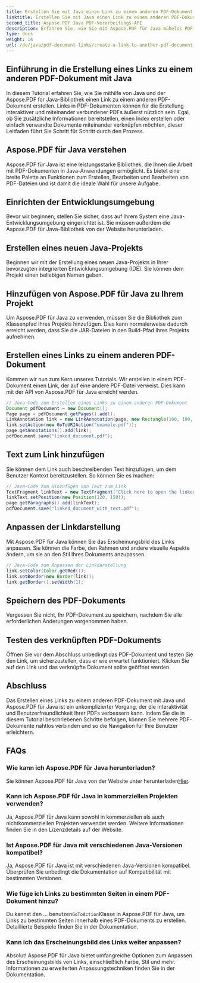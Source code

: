 ```yaml
---
title: Erstellen Sie mit Java einen Link zu einem anderen PDF-Dokument
linktitle: Erstellen Sie mit Java einen Link zu einem anderen PDF-Dokument
second_title: Aspose.PDF Java PDF-Verarbeitungs-API
description: Erfahren Sie, wie Sie mit Aspose.PDF für Java mühelos PDF-Dokument-Links in Java erstellen. Schritt-für-Schritt-Anleitung für PDF-Interaktivität.
type: docs
weight: 14
url: /de/java/pdf-document-links/create-a-link-to-another-pdf-document-using-java/
---
```


## Einführung in die Erstellung eines Links zu einem anderen PDF-Dokument mit Java

In diesem Tutorial erfahren Sie, wie Sie mithilfe von Java und der Aspose.PDF for Java-Bibliothek einen Link zu einem anderen PDF-Dokument erstellen. Links in PDF-Dokumenten können für die Erstellung interaktiver und miteinander verbundener PDFs äußerst nützlich sein. Egal, ob Sie zusätzliche Informationen bereitstellen, einen Index erstellen oder einfach verwandte Dokumente miteinander verknüpfen möchten, dieser Leitfaden führt Sie Schritt für Schritt durch den Prozess.

## Aspose.PDF für Java verstehen

Aspose.PDF für Java ist eine leistungsstarke Bibliothek, die Ihnen die Arbeit mit PDF-Dokumenten in Java-Anwendungen ermöglicht. Es bietet eine breite Palette an Funktionen zum Erstellen, Bearbeiten und Bearbeiten von PDF-Dateien und ist damit die ideale Wahl für unsere Aufgabe.

## Einrichten der Entwicklungsumgebung

Bevor wir beginnen, stellen Sie sicher, dass auf Ihrem System eine Java-Entwicklungsumgebung eingerichtet ist. Sie müssen außerdem die Aspose.PDF für Java-Bibliothek von der Website herunterladen.

## Erstellen eines neuen Java-Projekts

Beginnen wir mit der Erstellung eines neuen Java-Projekts in Ihrer bevorzugten integrierten Entwicklungsumgebung (IDE). Sie können dem Projekt einen beliebigen Namen geben.

## Hinzufügen von Aspose.PDF für Java zu Ihrem Projekt

Um Aspose.PDF für Java zu verwenden, müssen Sie die Bibliothek zum Klassenpfad Ihres Projekts hinzufügen. Dies kann normalerweise dadurch erreicht werden, dass Sie die JAR-Dateien in den Build-Pfad Ihres Projekts aufnehmen.

## Erstellen eines Links zu einem anderen PDF-Dokument

Kommen wir nun zum Kern unseres Tutorials. Wir erstellen in einem PDF-Dokument einen Link, der auf eine andere PDF-Datei verweist. Dies kann mit der API von Aspose.PDF für Java erreicht werden.

```java
// Java-Code zum Erstellen eines Links zu einem anderen PDF-Dokument
Document pdfDocument = new Document();
Page page = pdfDocument.getPages().add();
LinkAnnotation link = new LinkAnnotation(page, new Rectangle(100, 100, 200, 200));
link.setAction(new GoToURIAction("example.pdf"));
page.getAnnotations().add(link);
pdfDocument.save("linked_document.pdf");
```

## Text zum Link hinzufügen

Sie können dem Link auch beschreibenden Text hinzufügen, um dem Benutzer Kontext bereitzustellen. So können Sie es machen:

```java
// Java-Code zum Hinzufügen von Text zum Link
TextFragment linkText = new TextFragment("Click here to open the linked document");
linkText.setPosition(new Position(120, 150));
page.getParagraphs().add(linkText);
pdfDocument.save("linked_document_with_text.pdf");
```

## Anpassen der Linkdarstellung

Mit Aspose.PDF für Java können Sie das Erscheinungsbild des Links anpassen. Sie können die Farbe, den Rahmen und andere visuelle Aspekte ändern, um sie an den Stil Ihres Dokuments anzupassen.

```java
// Java-Code zum Anpassen der Linkdarstellung
link.setColor(Color.getRed());
link.setBorder(new Border(link));
link.getBorder().setWidth(1);
```

## Speichern des PDF-Dokuments

Vergessen Sie nicht, Ihr PDF-Dokument zu speichern, nachdem Sie alle erforderlichen Änderungen vorgenommen haben.

## Testen des verknüpften PDF-Dokuments

Öffnen Sie vor dem Abschluss unbedingt das PDF-Dokument und testen Sie den Link, um sicherzustellen, dass er wie erwartet funktioniert. Klicken Sie auf den Link und das verknüpfte Dokument sollte geöffnet werden.

## Abschluss

Das Erstellen eines Links zu einem anderen PDF-Dokument mit Java und Aspose.PDF für Java ist ein unkomplizierter Vorgang, der die Interaktivität und Benutzerfreundlichkeit Ihrer PDFs verbessern kann. Indem Sie die in diesem Tutorial beschriebenen Schritte befolgen, können Sie mehrere PDF-Dokumente nahtlos verbinden und so die Navigation für Ihre Benutzer erleichtern.

## FAQs

### Wie kann ich Aspose.PDF für Java herunterladen?

 Sie können Aspose.PDF für Java von der Website unter herunterladen[Hier](https://releases.aspose.com/pdf/java/).

### Kann ich Aspose.PDF für Java in kommerziellen Projekten verwenden?

Ja, Aspose.PDF für Java kann sowohl in kommerziellen als auch nichtkommerziellen Projekten verwendet werden. Weitere Informationen finden Sie in den Lizenzdetails auf der Website.

### Ist Aspose.PDF für Java mit verschiedenen Java-Versionen kompatibel?

Ja, Aspose.PDF für Java ist mit verschiedenen Java-Versionen kompatibel. Überprüfen Sie unbedingt die Dokumentation auf Kompatibilität mit bestimmten Versionen.

### Wie füge ich Links zu bestimmten Seiten in einem PDF-Dokument hinzu?

 Du kannst den ... benutzen`GoToAction`Klasse in Aspose.PDF für Java, um Links zu bestimmten Seiten innerhalb eines PDF-Dokuments zu erstellen. Detaillierte Beispiele finden Sie in der Dokumentation.

### Kann ich das Erscheinungsbild des Links weiter anpassen?

Absolut! Aspose.PDF für Java bietet umfangreiche Optionen zum Anpassen des Erscheinungsbilds von Links, einschließlich Farbe, Stil und mehr. Informationen zu erweiterten Anpassungstechniken finden Sie in der Dokumentation.